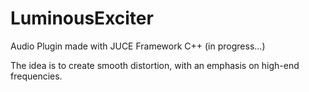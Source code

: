 # LuminousExciter
Audio Plugin made with JUCE Framework C++ (in progress...)

The idea is to create smooth distortion, with an emphasis on high-end frequencies.
